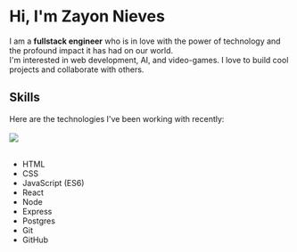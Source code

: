 # Hi, I'm Zayon Nieves

<p>I am a <b>fullstack engineer</b> who is in love with the power of technology and the profound impact it has had on our world.</br>
I'm interested in web development, AI, and video-games. I love to build cool projects and collaborate with others.</p>


## Skills
<p>
  Here are the technologies I've been working with recently:<br /><br />
  <a href="https://skillicons.dev">
    <img src="https://skillicons.dev/icons?i=html,css,js,react,nodejs,express,postgres,git,github" />
  </a>
  <br />
  <br />
</p>

* HTML
* CSS
* JavaScript (ES6)
* React
* Node
* Express
* Postgres
* Git
* GitHub
